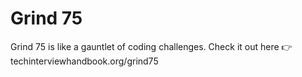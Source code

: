 # Grind 75
Grind 75 is like a gauntlet of coding challenges. Check it out here 👉 techinterviewhandbook.org/grind75
